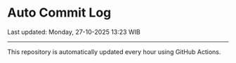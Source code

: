 # Auto Commit Log

Last updated: Monday, 27-10-2025 13:23 WIB

---

This repository is automatically updated every hour using GitHub Actions.
